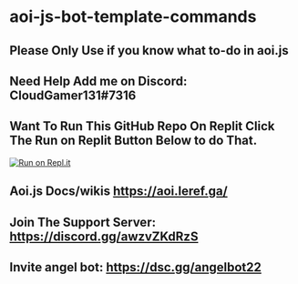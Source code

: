 # aoi-js-bot-template-commands

Please Only Use if you know what to-do in aoi.js
--

Need Help Add me on Discord: CloudGamer131#7316
--

Want To Run This GitHub Repo On Replit Click The Run on Replit Button Below to do That.
--
[![Run on Repl.it](https://repl.it/github/CloudGamer131/aoi-js-bot-template-commands-v2)](https://repl.it/github/CloudGamer131/aoi-js-bot-template-commands-v2)

Aoi.js Docs/wikis https://aoi.leref.ga/
--

Join The Support Server: https://discord.gg/awzvZKdRzS
--

Invite angel bot: https://dsc.gg/angelbot22
--
